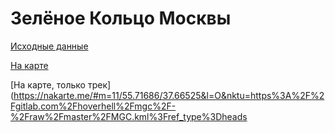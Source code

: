 # Зелёное Кольцо Москвы #

[Исходные данные](originals/)

[На карте](https://nakarte.me/#m=11/55.71686/37.66525&l=O&nktu=https%3A%2F%2Fgitlab.com%2Fhoverhell%2Fmgc%2F-%2Fraw%2Fmaster%2FMGC.kml%3Fref_type%3Dheads/https%3A%2F%2Fgitlab.com%2Fhoverhell%2Fmgc%2F-%2Fraw%2Fmaster%2Foriginals%2F%D0%A2%D1%83%D0%B0%D0%BB%D0%B5%D1%82%D1%8B.kml%3Fref_type%3Dheads/https%3A%2F%2Fgitlab.com%2Fhoverhell%2Fmgc%2F-%2Fraw%2Fmaster%2Foriginals%2F%D0%9F%D0%B0%D0%BC%D1%8F%D1%82%D0%BD%D0%B8%D0%BA%D0%B8.kml%3Fref_type%3Dheads/https%3A%2F%2Fgitlab.com%2Fhoverhell%2Fmgc%2F-%2Fraw%2Fmaster%2Foriginals%2F%D0%A5%D1%80%D0%B0%D0%BC%D1%8B.kml%3Fref_type%3Dheads/https%3A%2F%2Fgitlab.com%2Fhoverhell%2Fmgc%2F-%2Fraw%2Fmaster%2Foriginals%2F%D0%94%D0%BE%D1%81%D1%82%D0%BE%D0%BF%D1%80%D0%B8%D0%BC%D0%B5%D1%87%D0%B0%D1%82%D0%B5%D0%BB%D1%8C%D0%BD%D0%BE%D1%81%D1%82%D0%B8.kml%3Fref_type%3Dheads/https%3A%2F%2Fgitlab.com%2Fhoverhell%2Fmgc%2F-%2Fraw%2Fmaster%2Foriginals%2F%D0%9C%D0%B5%D1%82%D1%80%D0%BE%2C%20%D0%9C%D0%A6%D0%9A%2C%20%D0%9C%D0%A6%D0%94.kml%3Fref_type%3Dheads/https%3A%2F%2Fgitlab.com%2Fhoverhell%2Fmgc%2F-%2Fraw%2Fmaster%2Foriginals%2F%D0%9F%D0%B5%D1%80%D0%B5%D1%85%D0%BE%D0%B4%D1%8B.kml%3Fref_type%3Dheads)

[На карте, только трек](https://nakarte.me/#m=11/55.71686/37.66525&l=O&nktu=https%3A%2F%2Fgitlab.com%2Fhoverhell%2Fmgc%2F-%2Fraw%2Fmaster%2FMGC.kml%3Fref_type%3Dheads
